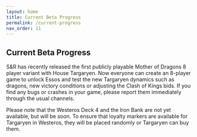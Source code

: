 ```yaml
---
layout: home
title: Current Beta Progress
permalink: /current-progress
nav_order: 11
---
```


## Current Beta Progress

S&R has recently released the first publicly playable Mother of Dragons 8 player variant with House Targaryen. Now everyone can create an 8-player game to unlock Essos and test the new Targaryen dynamics such as dragons, new victory conditions or adjusting the Clash of Kings bids. If you find any bugs or crashes in your game, please report them immediately through the usual channels.

Please note that the Westeros Deck 4 and the Iron Bank are not yet available, but will be soon. To ensure that loyalty markers are available for Targaryen in Westeros, they will be placed randomly or Targaryen can buy them.
